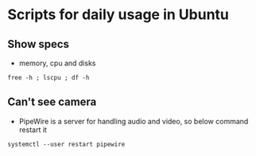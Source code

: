 # Scripts for daily usage in Ubuntu

## Show specs
- memory, cpu and disks
```
free -h ; lscpu ; df -h
```

## Can't see camera
- PipeWire is a server for handling audio and video, so below command restart it 
```
systemctl --user restart pipewire
```



